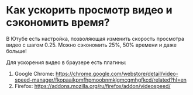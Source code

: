 # Как ускорить просмотр видео и сэкономить время?

В Ютубе есть настройка, позволяющая изменить скорость просмотра видео с шагом 0.25. Можно сэкономить 25%, 50% времени и даже больше!

Для ускорения видео в браузере есть плагины:
1. Google Chrome: https://chrome.google.com/webstore/detail/video-speed-manager/fkopaaikpmfhpmoobnmklgmcgmhgfkcd/related?hl=en
1. Firefox: https://addons.mozilla.org/ru/firefox/addon/videospeed/
